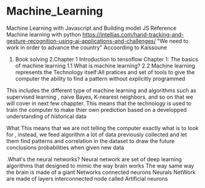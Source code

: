 # Machine_Learning
Machine Learning with Javascript and Building model JS
Reference Machine learning with python 
https://intellias.com/hand-tracking-and-gesture-recognition-using-ai-applications-and-challenges/
"We need to work in order to advance the country" Accoording to Kaissoune

1. Book solving 
2.Chapter 1
 Introduction to tensoflow
 Chapter 1:​ The basics of machine learning
 1.​1 What is machine learning?​
 2.2 Machine learning represents the Technology itself:All pratices and set of tools to give the computer the ability to find a pattern without explicitly programmed 

 This includes the  different type of machine learning and algorithms such as supervised learning , naive Bayes, K-nearest neighbors, and so on that we will cover in next few chappter.
 This means that the technology is used to train the computer to make thier own prediction  based on a developped understanding of historical data

What This means that we are not telling the computer exactly what is to look for , instead, we feed algorithm a lot of data previously collected and let them find patterns and correlation in the dataset to draw the future conclusions probabilities when given new data

.What's the neural networks? Neural network are set of deep learning algorithms that designed  to mimic  the way brain works
The way same way  the brain is  made of a giant Networks connected neurons
Neurals NetWork are made of layers  interconnected node called Artificial neurons